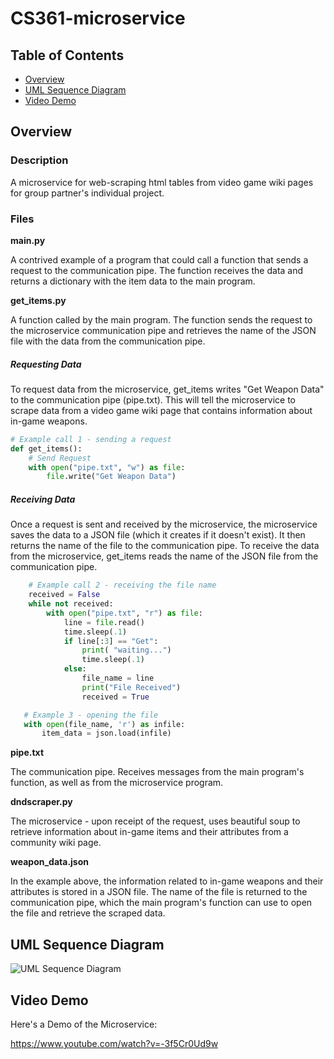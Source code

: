 # CS361-microservice

## Table of Contents
* [Overview](#Overview)
* [UML Sequence Diagram](#UML-Sequence-Diagram)
* [Video Demo](#Video-Demo)

## Overview
### Description
A microservice for web-scraping html tables from video game wiki pages for group partner's individual project.

### Files
**main.py**

A contrived example of a program that could call a function that sends a request to the communication pipe. The function receives the data and returns a dictionary with the item data to the main program.

**get_items.py**

A function called by the main program. The function sends the request to the microservice communication pipe and retrieves the name of the JSON file with the data from the communication pipe.  

##### Requesting Data

To request data from the microservice, get_items writes "Get Weapon Data" to the communication pipe (pipe.txt). This will tell the microservice to scrape data from a video game wiki page that contains information about in-game weapons.  

```python
# Example call 1 - sending a request
def get_items():
    # Send Request
    with open("pipe.txt", "w") as file:
        file.write("Get Weapon Data")

```

##### Receiving Data

Once a request is sent and received by the microservice, the microservice saves the data to a JSON file (which it creates if it doesn't exist). It then returns the name of the file to the communication pipe. To receive the data from the microservice, get_items reads the name of the JSON file from the communication pipe.

```python
    # Example call 2 - receiving the file name
    received = False
    while not received:
        with open("pipe.txt", "r") as file:
            line = file.read()
            time.sleep(.1)
            if line[:3] == "Get":
                print( "waiting...")
                time.sleep(.1)
            else:
                file_name = line
                print("File Received")
                received = True

```

```python
   # Example 3 - opening the file
   with open(file_name, 'r') as infile:
       item_data = json.load(infile)
```

**pipe.txt**

The communication pipe. Receives messages from the main program's function, as well as from the microservice program.

**dndscraper.py**

The microservice - upon receipt of the request, uses beautiful soup to retrieve information about in-game items and their attributes from a community wiki page. 

**weapon_data.json**

In the example above, the information related to in-game weapons and their attributes is stored in a JSON file. The name of the file is returned to the communication pipe, which the main program's function can use to open the file and retrieve the scraped data. 

## UML Sequence Diagram

![UML Sequence Diagram](https://user-images.githubusercontent.com/81477294/178848321-e4e2024f-4c7d-4972-98db-eead32ef9f0f.png)

## Video Demo
Here's a Demo of the Microservice:

https://www.youtube.com/watch?v=-3f5Cr0Ud9w
